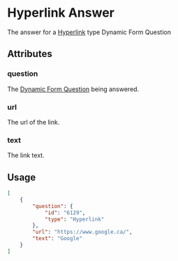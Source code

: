 # Hyperlink Answer <Badge text="object" vertical="middle" />
The answer for a [Hyperlink](./df-question-type/#hyperlink) type Dynamic Form Question

## Attributes
### question <Badge text="object" vertical="middle" />
The [Dynamic Form Question](./df-question) being answered.

### url <Badge text="object" vertical="middle" />
The url of the link.

### text <Badge text="object" vertical="middle" />
The link text.


## Usage
``` json
[
    {
        "question": {
            "id": "6129",
            "type": "Hyperlink"
        },
        "url": "https://www.google.ca/",
        "text": "Google"
    }
]
```